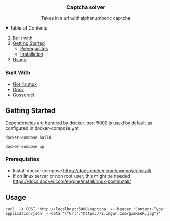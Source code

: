 <!-- PROJECT SHIELDS -->
<!--
*** I'm using markdown "reference style" links for readability.
*** Reference links are enclosed in brackets [ ] instead of parentheses ( ).
*** See the bottom of this document for the declaration of the reference variables
*** for contributors-url, forks-url, etc. This is an optional, concise syntax you may use.
*** https://www.markdownguide.org/basic-syntax/#reference-style-links
-->
  <h3 align="center">Captcha solver</h3>

  <p align="center">
     Takes in a url with alphanumberic captcha  
  </p>
</p>
<!-- TABLE OF CONTENTS -->
<details open="open">
  <summary>Table of Contents</summary>
  <ol>
    <li>
      <a href="#built-with">Built with</a>
    </li>
    <li>
      <a href="#getting-started">Getting Started</a>
      <ul>
        <li><a href="#prerequisites">Prerequisites</a></li>
        <li><a href="#installation">Installation</a></li>
      </ul>
    </li>
    <li><a href="#usage">Usage</a></li>

  </ol>
</details>



### Built With

* [Gorilla mux](https://github.com/gorilla/mux)
* [Gocv](https://github.com/hybridgroup/gocv)
* [Gosseract](https://github.com/otiai10/gosseract)



<!-- GETTING STARTED -->
## Getting Started

Dependencies are handled by docker. port 5000 is used by default as configured in docker-compose.yml

`docker-compose build` 

`docker-compose up`

### Prerequisites

* Install docker compose
https://docs.docker.com/compose/install/
* If on linux server or non root user, this might be needed 
https://docs.docker.com/engine/install/linux-postinstall/

<!-- USAGE EXAMPLES -->
## Usage

`curl  -X POST 'http://localhost:5000/captcha' \--header 'Content-Type: application/json' --data '{"Url":"https://i.imgur.com/gxmRseR.jpg"}'`
